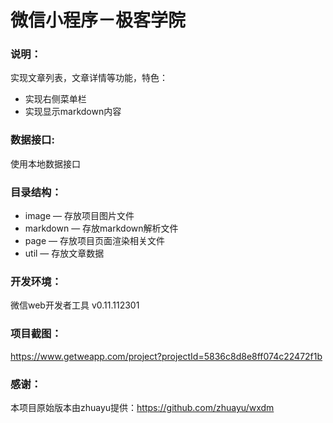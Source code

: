 # 微信小程序－极客学院

### 说明：

实现文章列表，文章详情等功能，特色：
- 实现右侧菜单栏
- 实现显示markdown内容

### 数据接口:

使用本地数据接口

### 目录结构：

- image — 存放项目图片文件
- markdown — 存放markdown解析文件
- page — 存放项目页面渲染相关文件
- util — 存放文章数据

### 开发环境：

微信web开发者工具 v0.11.112301

### 项目截图：

https://www.getweapp.com/project?projectId=5836c8d8e8ff074c22472f1b

### 感谢：

本项目原始版本由zhuayu提供：https://github.com/zhuayu/wxdm
